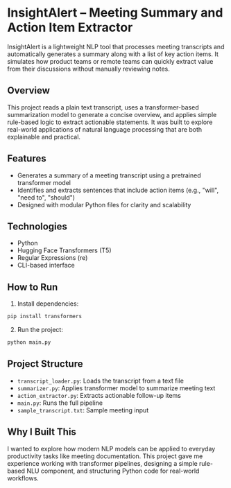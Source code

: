 # InsightAlert – Meeting Summary and Action Item Extractor

InsightAlert is a lightweight NLP tool that processes meeting transcripts and automatically generates a summary along with a list of key action items. It simulates how product teams or remote teams can quickly extract value from their discussions without manually reviewing notes.

## Overview

This project reads a plain text transcript, uses a transformer-based summarization model to generate a concise overview, and applies simple rule-based logic to extract actionable statements. It was built to explore real-world applications of natural language processing that are both explainable and practical.

## Features

- Generates a summary of a meeting transcript using a pretrained transformer model
- Identifies and extracts sentences that include action items (e.g., "will", "need to", "should")
- Designed with modular Python files for clarity and scalability

## Technologies

- Python
- Hugging Face Transformers (T5)
- Regular Expressions (re)
- CLI-based interface

## How to Run

1. Install dependencies:

```bash
pip install transformers
```

2. Run the project:

```bash
python main.py
```

## Project Structure

- `transcript_loader.py`: Loads the transcript from a text file
- `summarizer.py`: Applies transformer model to summarize meeting text
- `action_extractor.py`: Extracts actionable follow-up items
- `main.py`: Runs the full pipeline
- `sample_transcript.txt`: Sample meeting input

## Why I Built This

I wanted to explore how modern NLP models can be applied to everyday productivity tasks like meeting documentation. This project gave me experience working with transformer pipelines, designing a simple rule-based NLU component, and structuring Python code for real-world workflows.



